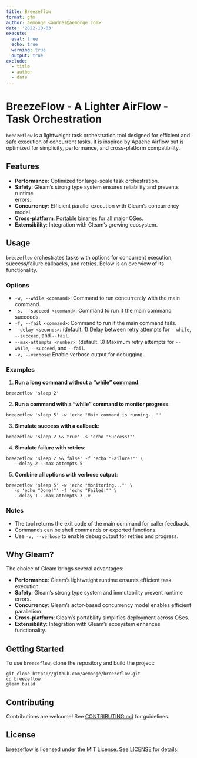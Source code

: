 ```yaml
---
title: Breezeflow
format: gfm
author: aemonge <andres@aemonge.com>
date: '2022-10-03'
execute:
  eval: true
  echo: true
  warning: true
  output: true
exclude:
  - title
  - author
  - date
---
```



# BreezeFlow - A Lighter AirFlow - Task Orchestration

`breezeflow` is a lightweight task orchestration tool designed for
efficient and safe execution of concurrent tasks. It is inspired by
Apache Airflow but is optimized for simplicity, performance, and
cross-platform compatibility.

## Features

- **Performance**: Optimized for large-scale task orchestration.
- **Safety**: Gleam’s strong type system ensures reliability and
  prevents runtime  
  errors.
- **Concurrency**: Efficient parallel execution with Gleam’s concurrency
  model.
- **Cross-platform**: Portable binaries for all major OSes.
- **Extensibility**: Integration with Gleam’s growing ecosystem.

## Usage

`breezeflow` orchestrates tasks with options for concurrent execution,
success/failure callbacks, and retries. Below is an overview of its
functionality.

### Options

- `-w, --while <command>`: Command to run concurrently with the main
  command.
- `-s, --succeed <command>`: Command to run if the main command
  succeeds.
- `-f, --fail <command>`: Command to run if the main command fails.
- `--delay <seconds>`: (default: 1) Delay between retry attempts for
  `--while`, `--succeed`, and `--fail`.
- `--max-attempts <number>`: (default: 3) Maximum retry attempts for
  `--while`, `--succeed`, and `--fail`.
- `-v, --verbose`: Enable verbose output for debugging.

### Examples

1.  **Run a long command without a “while” command**:

``` {bash}
breezeflow 'sleep 2'
```

2.  **Run a command with a “while” command to monitor progress**:

``` {bash}
breezeflow 'sleep 5' -w 'echo "Main command is running..."'
```

3.  **Simulate success with a callback**:

``` {bash}
breezeflow 'sleep 2 && true' -s 'echo "Success!"'
```

4.  **Simulate failure with retries**:

``` {bash}
breezeflow 'sleep 2 && false' -f 'echo "Failure!"' \
   --delay 2 --max-attempts 5
```

5.  **Combine all options with verbose output**:

``` {bash}
breezeflow 'sleep 5' -w 'echo "Monitoring..."' \
   -s 'echo "Done!"' -f 'echo "Failed!"' \
   --delay 1 --max-attempts 3 -v
```

### Notes

- The tool returns the exit code of the main command for caller
  feedback.
- Commands can be shell commands or exported functions.
- Use `-v, --verbose` to enable debug output for retries and progress.

## Why Gleam?

The choice of Gleam brings several advantages:

- **Performance**: Gleam’s lightweight runtime ensures efficient task
  execution.
- **Safety**: Gleam’s strong type system and immutability prevent
  runtime errors.
- **Concurrency**: Gleam’s actor-based concurrency model enables
  efficient parallelism.
- **Cross-platform**: Gleam’s portability simplifies deployment across
  OSes.
- **Extensibility**: Integration with Gleam’s ecosystem enhances
  functionality.

## Getting Started

To use `breezeflow`, clone the repository and build the project:

    git clone https://github.com/aemonge/breezeflow.git
    cd breezeflow
    gleam build

## Contributing

Contributions are welcome! See [CONTRIBUTING.md](CONTRIBUTING.md) for
guidelines.

## License

breezeflow is licensed under the MIT License. See [LICENSE](LICENSE) for
details.
